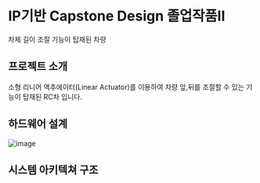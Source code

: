 # IP기반 Capstone Design 졸업작품II

차체 길이 조절 기능이 탑재된 차량

## 프로젝트 소개
소형 리니어 액추에이터(Linear Actuator)를 이용하여 차량 앞,뒤를 조절할 수 있는 기능이 탑재된 RC차 입니다.

## 하드웨어 설계
![image](https://github.com/user-attachments/assets/aeb84b94-f701-4091-bd9d-f24e73407925)

## 시스템 아키텍쳐 구조
